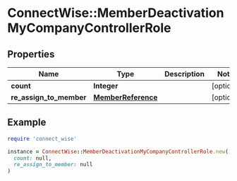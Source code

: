 # ConnectWise::MemberDeactivationMyCompanyControllerRole

## Properties

| Name | Type | Description | Notes |
| ---- | ---- | ----------- | ----- |
| **count** | **Integer** |  | [optional] |
| **re_assign_to_member** | [**MemberReference**](MemberReference.md) |  | [optional] |

## Example

```ruby
require 'connect_wise'

instance = ConnectWise::MemberDeactivationMyCompanyControllerRole.new(
  count: null,
  re_assign_to_member: null
)
```

